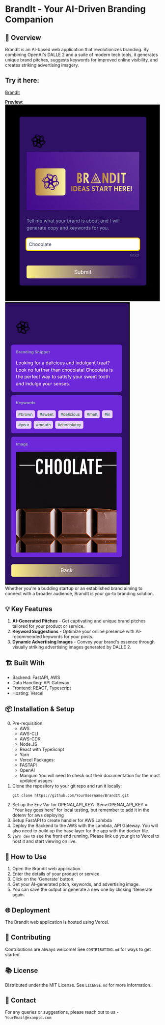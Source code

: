 # BrandIt - Your AI-Driven Branding Companion

## 🚀 Overview
BrandIt is an AI-based web application that revolutionizes branding. By combining OpenAI's DALLE 2 and a suite of modern tech tools, it generates unique brand pitches, suggests keywords for improved online visibility, and creates striking advertising imagery. 
## **Try it here:**  
[BrandIt](https://brand-it-app.vercel.app/)  


**Preview**:    
![Dashboard Preview](demo-app1.png)  
![Dashboard Preview](demo-app2.png)    
Whether you're a budding startup or an established brand aiming to connect with a broader audience, BrandIt is your go-to branding solution. 

## 💡 Key Features
1. **AI-Generated Pitches** - Get captivating and unique brand pitches tailored for your product or service.
2. **Keyword Suggestions** - Optimize your online presence with AI-recommended keywords for your posts.
3. **Dynamic Advertising Images** - Convey your brand's essence through visually striking advertising images generated by DALLE 2.

## 🏗️ Built With
- Backend: FastAPI, AWS
- Data Handling: API Gateway
- Frontend: REACT, Typescript
- Hosting: Vercel

## 📦 Installation & Setup
0. Pre-requisition:
   - AWS  
   - AWS-CLI  
   - AWS-CDK
   - Node.JS
   - React with TypeScript
   - Yarn
   - Vercel
   Packages:  
   - FASTAPI
   - OpenAI
   - Mangum
   You will need to check out their documentation for the most updated usages  
2. Clone the repository to your git repo and run it locally:
    ```
    git clone https://github.com/YourUsername/BrandIt.git
    ```
3. Set up the Env Var for OPENAI_API_KEY: `$env:OPENAI_API_KEY = "Your key goes here" for local testing, but remember to add it in the dotenv for aws deploying
4. Setup FastAPI to create handler for AWS Lambda
5. Deploy the Backend to the AWS with the Lambda, API Gateway. You will also need to build up the base layer for the app with the docker file.
6. `yarn dev` to see the front end running. Please link up your git to Vercel to host it and start viewing on live.
## 📝 How to Use
1. Open the BrandIt web application.
2. Enter the details of your product or service.
3. Click on the 'Generate' button.
4. Get your AI-generated pitch, keywords, and advertising image.
5. You can save the output or generate a new one by clicking 'Generate' again.

## 🌐 Deployment
The BrandIt web application is hosted using Vercel. 

## 🙌 Contributing
Contributions are always welcome! See `CONTRIBUTING.md` for ways to get started.

## 📚 License
Distributed under the MIT License. See `LICENSE.md` for more information.

## 🤝 Contact
For any queries or suggestions, please reach out to us - `YourEmail@example.com`

